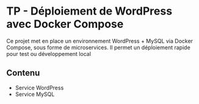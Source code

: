 # TP - Déploiement de WordPress avec Docker Compose

Ce projet met en place un environnement WordPress + MySQL via Docker Compose, sous forme de microservices. Il permet un déploiement rapide pour test ou développement local

##  Contenu

- Service WordPress
- Service MySQL

